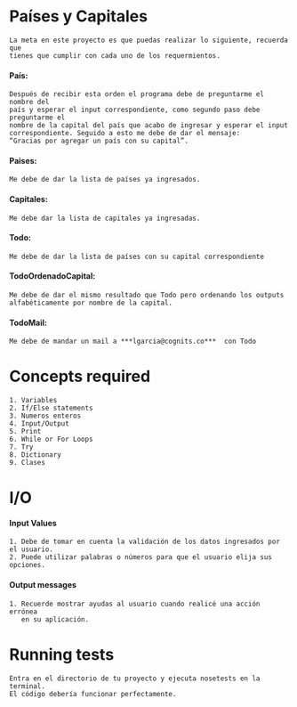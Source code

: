 # Países y Capitales
	La meta en este proyecto es que puedas realizar lo siguiente, recuerda que 
	tienes que cumplir con cada uno de los requermientos.

#### **País:**
	Después de recibir esta orden el programa debe de preguntarme el nombre del 
	país y esperar el input correspondiente, como segundo paso debe preguntarme el 
	nombre de la capital del país que acabo de ingresar y esperar el input 
	correspondiente. Seguido a esto me debe de dar el mensaje:
	“Gracias por agregar un país con su capital”.
 
#### **Paises:**
	Me debe de dar la lista de países ya ingresados.
 
#### **Capitales:**
	Me debe dar la lista de capitales ya ingresadas.
 
#### **Todo:**
	Me debe de dar la lista de países con su capital correspondiente
 
#### **TodoOrdenadoCapital:**
	Me debe de dar el mismo resultado que Todo pero ordenando los outputs
	alfabéticamente por nombre de la capital.
 
#### **TodoMail:**
	Me debe de mandar un mail a ***lgarcia@cognits.co***  con Todo

# Concepts required
	1. Variables
	2. If/Else statements
	3. Numeros enteros
	4. Input/Output
	5. Print
	6. While or For Loops
	7. Try
	8. Dictionary
	9. Clases

# I/O

#### Input Values
	1. Debe de tomar en cuenta la validación de los datos ingresados por el usuario.
	2. Puede utilizar palabras o números para que el usuario elija sus opciones.

#### Output messages
	1. Recuerde mostrar ayudas al usuario cuando realicé una acción errónea 
	   en su aplicación.


# Running tests
	Entra en el directorio de tu proyecto y ejecuta nosetests en la terminal. 
	El código debería funcionar perfectamente.
